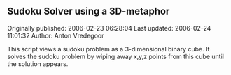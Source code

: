 ## Sudoku Solver using a 3D-metaphor 
Originally published: 2006-02-23 06:28:04 
Last updated: 2006-02-24 11:01:32 
Author: Anton Vredegoor 
 
This script views a sudoku problem as a 3-dimensional binary cube. It solves the sudoku problem by wiping away x,y,z points from this cube until the solution appears.